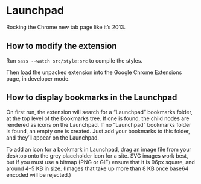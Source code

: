 # Launchpad

Rocking the Chrome new tab page like it’s 2013.

## How to modify the extension

Run `sass --watch src/style:src` to compile the styles.

Then load the unpacked extension into the Google Chrome Extensions page, in developer mode.

## How to display bookmarks in the Launchpad

On first run, the extension will search for a “Launchpad” bookmarks folder, at the top level of the Bookmarks tree. If one is found, the child nodes are rendered as icons on the Launchpad. If no “Launchpad” bookmarks folder is found, an empty one is created. Just add your bookmarks to this folder, and they’ll appear on the Launchpad.

To add an icon for a bookmark in Launchpad, drag an image file from your desktop onto the grey placeholder icon for a site. SVG images work best, but if you must use a bitmap (PNG or GIF) ensure that it is 96px square, and around 4–5 KB in size. (Images that take up more than 8 KB once base64 encoded will be rejected.)
